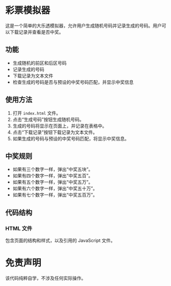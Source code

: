 
# 彩票模拟器

这是一个简单的大乐透模拟器，允许用户生成随机号码并记录生成的号码。用户可以下载记录并查看是否中奖。

## 功能

- 生成随机的前区和后区号码
- 记录生成的号码
- 下载记录为文本文件
- 检查生成的号码是否与预设的中奖号码匹配，并显示中奖信息

## 使用方法

1. 打开 `index.html` 文件。
2. 点击“生成号码”按钮生成随机号码。
3. 生成的号码将显示在页面上，并记录在表格中。
4. 点击“下载记录”按钮下载记录为文本文件。
5. 如果生成的号码与预设的中奖号码匹配，将显示中奖信息。

## 中奖规则

- 如果有三个数字一样，弹出“中奖五块”。
- 如果有四个数字一样，弹出“中奖五百”。
- 如果有五个数字一样，弹出“中奖五万”。
- 如果有六个数字一样，弹出“中奖五十万”。
- 如果有七个数字一样，弹出“中奖五百万”。

## 代码结构

### HTML 文件

包含页面的结构和样式，以及引用的 JavaScript 文件。

# 免责声明

该代码纯粹自学，不涉及任何实际操作。
